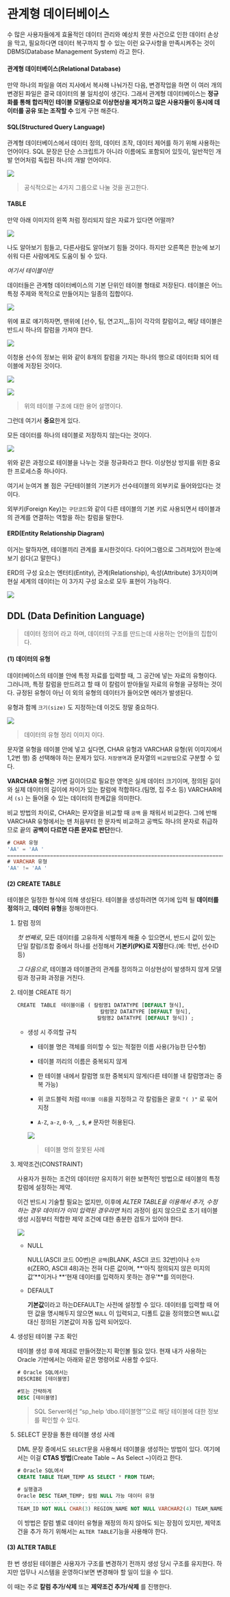 # 관계형 데이터베이스

수 많은 사용자들에게 효율적인 데이터 관리와 예상치 못한 사건으로 인한 데이터 손상을 막고, 필요하다면 데이터 복구까지 할 수 있는 이런 요구사항을 만족시켜주는 것이 DBMS(Database Management System) 라고 한다.



#### 관계형 데이터베이스(Relational Database)

만약 하나의 파일을 여러 지사에서 복사해 나눠가진 다음, 변경작업을 하면 이 여러 개의 변경된 파일은 결국 데이터의 불 일치성이 생긴다. 그래서 관계형 데이터베이스는 **정규화를 통해 합리적인 테이블 모델링으로 이상현상을 제거하고 많은 사용자들이 동시에 데이터를 공유 또는 조작할 수** 있게 구현 해준다.



#### SQL(Structured Query Language)

관계형 데이터베이스에서 데이터 정의, 데이터 조작, 데이터 제어를 하기 위해 사용하는 언어이다. SQL 문장은 단순 스크립트가 아니라 이름에도 포함되어 있듯이, 일반적인 개발 언어처럼 독립된 하나의 개발 언어이다.

![](http://www.dbguide.net/publishing/img/knowledge/SQL_148.jpg)

> 공식적으로는 4가지 그룹으로 나눌 것을 권고한다.



#### TABLE

만약 아래 이미지의 왼쪽 처럼 정리되지 않은 자료가 있다면 어떨까?

![](http://www.dbguide.net/publishing/img/knowledge/SQL_149.jpg)

나도 알아보기 힘들고, 다른사람도 알아보기 힘들 것이다. 하지만 오른쪽은 한눈에 보기 쉬워 다른 사람에게도 도움이 될 수 있다. 

*여기서 테이블이란*

데이터들은 관계형 데이터베이스의 기본 단위인 테이블 형태로 저장된다. 테이블은 어느 특정 주제와 목적으로 만들어지는 일종의 집합이다. 

![](http://www.dbguide.net/publishing/img/knowledge/SQL_151.jpg)

위에 표로 얘기하자면, 맨위에 [선수, 팀, 연고지,,,등]이 각각의 칼럼이고, 해당 테이블은 반드시 하나의 칼럼을 가져야 한다.

![](http://www.dbguide.net/publishing/img/knowledge/SQL_152.jpg)

이청용 선수의 정보는 위와 같이 8개의 칼럼을 가지는 하나의 행으로 데이터화 되어 테이블에 저장된 것이다.



![](http://www.dbguide.net/publishing/img/knowledge/SQL_154.jpg)

![](http://www.dbguide.net/publishing/img/knowledge/SQL_155.jpg)

> 위의 테이블 구조에 대한 용어 설명이다.



그런데 여기서 **중요**한게 있다.

모든 데이터를 하나의 테이블로 저장하지 않는다는 것이다. 

![](http://www.dbguide.net/publishing/img/knowledge/SQL_156.jpg)

위와 같은 과정으로 테이블을 나누는 것을 정규화라고 한다. 이상현상 방지를 위한 중요한 프로세스중 하나이다.

여기서 눈여겨 볼 점은 구단테이블의 기본키가 선수테이블의 외부키로 들어와있다는 것이다. 

외부키(Foreign Key)는 `구단코드`와 같이 다른 테이블의 기본 키로 사용되면서 테이블과의 관계를 연결하는 역할을 하는 칼럼을 말한다.



#### ERD(Entity Relationship Diagram)

이거는 말하자면, 테이블끼리 관계를 표시한것이다. 다이어그램으로 그려져있어 한눈에 보기 쉽다(고 말한다.)

ERD의 구성 요소는 엔터티(Entity), 관계(Relationship), 속성(Attribute) 3가지이며 현실 세계의 데이터는 이 3가지 구성 요소로 모두 표현이 가능하다.

![](http://www.dbguide.net/publishing/img/knowledge/SQL_158.jpg)





## DDL (Data Definition Language)

> 데이터 정의어 라고 하며, 데이터의 구조를 만드는데 사용하는 언어들의 집합이다.



#### (1) 데이터의 유형

데이터베이스의 테이블 안에 특정 자료를 입력할 때, 그 공간에 넣는 자료의 유형이다. 그러니까, 특정 칼럼을 만드려고 할 때 이 칼럼이 받아들일 자료의 유형을 규정하는 것이다. 규정된 유형이 아닌 이 외의 유형의 데이터가 들어오면 에러가 발생된다.

유형과 함께 `크기(size)` 도 지정하는데 이것도 정말 중요하다.

![](http://www.dbguide.net/publishing/img/knowledge/SQL_162.jpg)

> 데이터의 유형 정리 이미지 이다.

문자열 유형을 테이블 안에 넣고 싶다면, CHAR 유형과 VARCHAR 유형(위 이미지에서 1,2번 행) 중 선택해야 하는 문제가 있다. `저장영역`과 문자열의 `비교방법`으로 구분할 수 있다.

**VARCHAR 유형**은 가변 길이이므로 필요한 영역은 실제 데이터 크기이며, 정의된 길이와 실제 데이터의 길이에 차이가 있는 칼럼에 적합하다.(팀명, 집 주소 등) VARCHAR에서 `(s)` 는 들어올 수 있는 데이터의 한계값을 의미한다.

비교 방법의 차이로, CHAR는 문자열을 비교할 때 `공백` 을 채워서 비교한다. 그에 반해 VARCHAR 유형에서는 맨 처음부터 한 문자씩 비교하고 공백도 하나의 문자로 취급하므로 끝의 **공백이 다르면 다른 문자로 판단**한다.

```sql
# CHAR 유형
'AA' = 'AA '
============================================================================
# VARCHAR 유형
'AA' != 'AA '
```



#### (2) CREATE TABLE

테이블은 일정한 형식에 의해 생성된다. 테이블을 생성하려면 여기에 입력 될 **데이터를 정의**하고, **데이터 유형**을 정해야한다.



1. 칼럼 정의

   *첫 번째로*, 모든 데이터를 고유하게 식별하게 해줄 수 있으면서, 반드시 값이 있는 단일 칼럼/조합 중에서 하나를 선정해서 **기본키(PK)로 지정**한다.(예: 학번, 선수ID 등)

   *그 다음으로*, 테이블과 테이블관의 관계를 정의하고 이상현상이 발생하지 않게 모델링과 정규화 과정을 거친다.

2. 테이블 CREATE 하기

   ```sql
   CREATE　TABLE　테이블이름 ( 칼럼명1 DATATYPE [DEFAULT 형식], 
                  			  칼럼명2 DATATYPE [DEFAULT 형식], 
                             칼럼명2 DATATYPE [DEFAULT 형식]) ;
   ```

   - 생성 시 주의할 규칙

     - 테이블 명은 객체를 의미할 수 있는 적절한 이름 사용(가능한 단수형)

     - 테이블 끼리의 이름은 중복되지 않게

     - 한 테이블 내에서 칼럼명 또한 중복되지 않게(다른 테이블 내 칼럼명과는 중복 가능)

     - 위 코드블럭 처럼 `테이블 이름`을 지정하고 각 칼럼들은 괄호 `"( )"` 로 묶어 지정

     -  `A-Z`, `a-z`, `0-9`, `_`, `$`, `#` 문자만 허용된다.

       ![](http://www.dbguide.net/publishing/img/knowledge/SQL_165.jpg)

       > 테이블 명의 잘못된 사례

3. 제약조건(CONSTRAINT)

   사용자가 원하는 조건의 데이터만 유지하기 위한 보편적인 방법으로 테이블의 특정 칼럼에 설정하는 제약. 

   이건 반드시 기술할 필요는 없지만, 이후에 *ALTER TABLE을 이용해서 추가, 수정하는 경우 데이터가 이미 입력된 경우라면* 처리 과정이 쉽지 않으므로 초기 테이블 생성 시점부터 적합한 제약 조건에 대한 충분한 검토가 있어야 한다.

   ![](http://www.dbguide.net/publishing/img/knowledge/SQL_166.jpg)

   - NULL

     NULL(ASCII 코드 00번)은 `공백`(BLANK, ASCII 코드 32번)이나 `숫자 0`(ZERO, ASCII 48)과는 전혀 다른 값이며,  **‘아직 정의되지 않은 미지의 값’**이거나 **‘현재 데이터를 입력하지 못하는 경우’**를 의미한다.

   - DEFAULT

     **기본값**이라고 하는DEFAULT는 사전에 설정할 수 있다. 데이터를 입력할 때 어떤 값을 명시해두지 않으면 `NULL` 이 입력되고, 디폴트 값을 정의했으면 `NULL`값 대신 정의된 기본값이 자동 입력 되어있다.

4. 생성된 테이블 구조 확인

   테이블 생성 후에 제대로 만들어졌는지 확인볼 필요 있다. 현재 내가 사용하는 Oracle 기반에서는 아래와 같은 명령어로 사용할 수있다.

   ```sql
   # Oracle SQL에서는
   DESCRIBE [테이블명]
   
   #또는 간략하게
   DESC [테이블명]
   ```

   > SQL Server에선  “sp_help ‘dbo.테이블명’”으로 해당 테이블에 대한 정보를 확인할 수 있다.

5. SELECT 문장을 통한 테이블 생성 사례

   DML 문장 중에서도 `SELECT`문을 사용해서 테이블을 생성하는 방법이 있다.  여기에서는 이걸 **CTAS 방법**(Create Table ~ As Select ~)이라고 한다.

   ```sql
   # Oracle SQL에서
   CREATE TABLE TEAM_TEMP AS SELECT * FROM TEAM; 
   ```

   ```SQL
   # 실행결과
   Oracle DESC TEAM_TEMP; 칼럼 NULL 가능 데이터 유형
   -------------- -------- -----------
   TEAM_ID NOT NULL CHAR(3) REGION_NAME NOT NULL VARCHAR2(4) TEAM_NAME NOT NULL VARCHAR2(40) E_TEAM_NAME VARCHAR2(50) ORIG_YYYY CHAR(4) STADIUM_ID NOT NULL CHAR(3) ZIP_CODE1 CHAR(3) ZIP_CODE2 CHAR(3) ADDRESS VARCHAR2(80) DDD VARCHAR2(3) TEL VARCHAR2(10) FAX VARCHAR2(10) HOMEPAGE VARCHAR2(50) OWNER VARCHAR2(10)
   ```

   이 방법은 칼럼 별로 데이터 유형을 재정의 하지 않아도 되는 장점이 있지만, 제약조건을 추가 하기 위해서는 `ALTER TABLE`기능을 사용해야 한다.



#### (3) ALTER TABLE

한 번 생성된 테이블은 사용자가 구조를 변경하기 전까지 생성 당시 구조를 유지한다. 하지만 업무나 시스템을 운영하다보면 변경해야 할 일이 있을 수 있다. 

이 때는 주로 **칼럼 추가/삭제** 또는 **제약조건 추가/삭제** 를 진행한다.